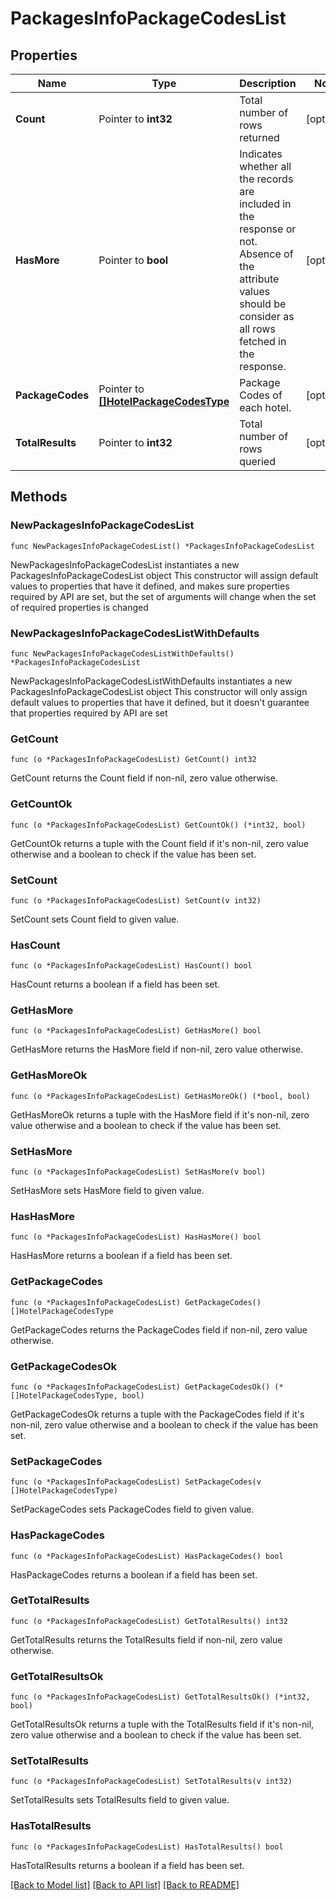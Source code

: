 # PackagesInfoPackageCodesList

## Properties

Name | Type | Description | Notes
------------ | ------------- | ------------- | -------------
**Count** | Pointer to **int32** | Total number of rows returned | [optional] 
**HasMore** | Pointer to **bool** | Indicates whether all the records are included in the response or not. Absence of the attribute values should be consider as all rows fetched in the response. | [optional] 
**PackageCodes** | Pointer to [**[]HotelPackageCodesType**](HotelPackageCodesType.md) | Package Codes of each hotel. | [optional] 
**TotalResults** | Pointer to **int32** | Total number of rows queried | [optional] 

## Methods

### NewPackagesInfoPackageCodesList

`func NewPackagesInfoPackageCodesList() *PackagesInfoPackageCodesList`

NewPackagesInfoPackageCodesList instantiates a new PackagesInfoPackageCodesList object
This constructor will assign default values to properties that have it defined,
and makes sure properties required by API are set, but the set of arguments
will change when the set of required properties is changed

### NewPackagesInfoPackageCodesListWithDefaults

`func NewPackagesInfoPackageCodesListWithDefaults() *PackagesInfoPackageCodesList`

NewPackagesInfoPackageCodesListWithDefaults instantiates a new PackagesInfoPackageCodesList object
This constructor will only assign default values to properties that have it defined,
but it doesn't guarantee that properties required by API are set

### GetCount

`func (o *PackagesInfoPackageCodesList) GetCount() int32`

GetCount returns the Count field if non-nil, zero value otherwise.

### GetCountOk

`func (o *PackagesInfoPackageCodesList) GetCountOk() (*int32, bool)`

GetCountOk returns a tuple with the Count field if it's non-nil, zero value otherwise
and a boolean to check if the value has been set.

### SetCount

`func (o *PackagesInfoPackageCodesList) SetCount(v int32)`

SetCount sets Count field to given value.

### HasCount

`func (o *PackagesInfoPackageCodesList) HasCount() bool`

HasCount returns a boolean if a field has been set.

### GetHasMore

`func (o *PackagesInfoPackageCodesList) GetHasMore() bool`

GetHasMore returns the HasMore field if non-nil, zero value otherwise.

### GetHasMoreOk

`func (o *PackagesInfoPackageCodesList) GetHasMoreOk() (*bool, bool)`

GetHasMoreOk returns a tuple with the HasMore field if it's non-nil, zero value otherwise
and a boolean to check if the value has been set.

### SetHasMore

`func (o *PackagesInfoPackageCodesList) SetHasMore(v bool)`

SetHasMore sets HasMore field to given value.

### HasHasMore

`func (o *PackagesInfoPackageCodesList) HasHasMore() bool`

HasHasMore returns a boolean if a field has been set.

### GetPackageCodes

`func (o *PackagesInfoPackageCodesList) GetPackageCodes() []HotelPackageCodesType`

GetPackageCodes returns the PackageCodes field if non-nil, zero value otherwise.

### GetPackageCodesOk

`func (o *PackagesInfoPackageCodesList) GetPackageCodesOk() (*[]HotelPackageCodesType, bool)`

GetPackageCodesOk returns a tuple with the PackageCodes field if it's non-nil, zero value otherwise
and a boolean to check if the value has been set.

### SetPackageCodes

`func (o *PackagesInfoPackageCodesList) SetPackageCodes(v []HotelPackageCodesType)`

SetPackageCodes sets PackageCodes field to given value.

### HasPackageCodes

`func (o *PackagesInfoPackageCodesList) HasPackageCodes() bool`

HasPackageCodes returns a boolean if a field has been set.

### GetTotalResults

`func (o *PackagesInfoPackageCodesList) GetTotalResults() int32`

GetTotalResults returns the TotalResults field if non-nil, zero value otherwise.

### GetTotalResultsOk

`func (o *PackagesInfoPackageCodesList) GetTotalResultsOk() (*int32, bool)`

GetTotalResultsOk returns a tuple with the TotalResults field if it's non-nil, zero value otherwise
and a boolean to check if the value has been set.

### SetTotalResults

`func (o *PackagesInfoPackageCodesList) SetTotalResults(v int32)`

SetTotalResults sets TotalResults field to given value.

### HasTotalResults

`func (o *PackagesInfoPackageCodesList) HasTotalResults() bool`

HasTotalResults returns a boolean if a field has been set.


[[Back to Model list]](../README.md#documentation-for-models) [[Back to API list]](../README.md#documentation-for-api-endpoints) [[Back to README]](../README.md)


